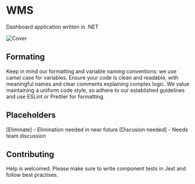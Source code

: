 # WMS 

Dashboard application written in .NET

![ Cover](https://media-live2.prod.scw.jungheinrichcloud.com/resource/image/1437208/landscape_ratio19x9/3508/1662/bd4d711b895639c28ab43603fc8b344a/C39D6F0E8288F1C0286367CCA65E7E25/jungheinrich-warehouse-management-systeme-wms-.jpg)



## Formating

Keep in mind our formatting and variable naming conventions: we use camel case for variables. Ensure your code is clean and readable, with meaningful names and clear comments explaining complex logic. We value maintaining a uniform code style, so adhere to our established guidelines and use ESLint or Prettier for formatting.

## Placeholders

[Eliminate] - Elimination needed in near future
[Discusion needed] - Needs team discussion

## Contributing

Help is welcomed. Please make sure to write component tests in Jest and follow best practises.